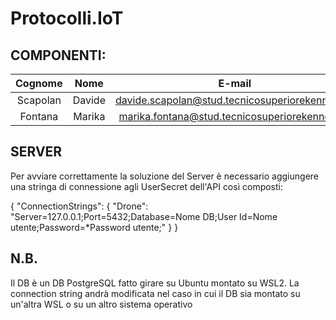 # Protocolli.IoT

## COMPONENTI:

|Cognome | Nome | E-mail|
|:-:|:-:|:-:|
| Scapolan | Davide | davide.scapolan@stud.tecnicosuperiorekennedy.it |
| Fontana | Marika | marika.fontana@stud.tecnicosuperiorekennedy.it |

## SERVER
Per avviare correttamente la soluzione del Server è necessario aggiungere una stringa di connessione agli UserSecret dell'API così composti:

{ "ConnectionStrings": { "Drone": "Server=127.0.0.1;Port=5432;Database=Nome DB;User Id=Nome utente;Password=*Password utente;" } }

## N.B.
Il DB è un DB PostgreSQL fatto girare su Ubuntu montato su WSL2. La connection string andrà modificata nel caso in cui il DB sia montato su un'altra WSL o su un altro sistema operativo
